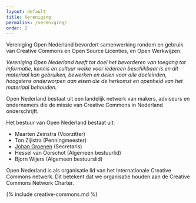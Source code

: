 ```yaml
---
layout: default
title: Vereniging
permalink: /vereniging/
order: 2
---
```

Vereniging Open Nederland bevordert samenwerking rondom en gebruik van Creative Commons en Open Source Licenties, en Open Werkwijzen.

_Vereniging Open Nederland heeft tot doel het bevorderen van toegang tot informatie, kennis en cultuur welke voor iedereen beschikbaar is en dit materiaal kan gebruiken, bewerken en delen voor alle doeleinden, hoogstens onderworpen aan eisen die de herkomst en openheid van het materiaal behouden._

Open Nederland bestaat uit een landelijk netwerk van makers, adviseurs en ondernemers die de missie van Creative Commons in Nederland onderschrijft.

Het bestuur van Open Nederland bestaat uit:

- Maarten Zeinstra (Voorzitter)
- Ton Zijlstra (Penningmeester)
- [Johan Groenen](https://www.jgroenen.nl) (Secretaris)
- Hessel van Oorschot (Algemeen bestuurlid)
- Bjorn Wijers (Algemeen bestuurslid)

Open Nederland is als organisatie lid van het Internationale Creative Commons netwerk. Dit betekent dat we organisatie houden aan de Creative Commons Network Charter.

{% include creative-commons.md %}